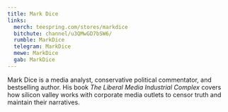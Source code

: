 ```yaml
---
title: Mark Dice
links:
  merch: teespring.com/stores/markdice
  bitchute: channel/u3QMwGD7bSW6/
  rumble: MarkDice
  telegram: MarkDice
  mewe: MarkDice
  gab: MarkDice
---
```


Mark Dice is a media analyst, conservative political commentator, and
bestselling author. His book _The Liberal Media Industrial Complex_ covers how
silicon valley works with corporate media outlets to censor truth and maintain
their narratives.
